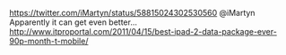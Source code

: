 https://twitter.com/iMartyn/status/58815024302530560 @iMartyn Apparently it can get even better... http://www.itproportal.com/2011/04/15/best-ipad-2-data-package-ever-90p-month-t-mobile/